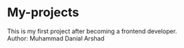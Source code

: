# My-projects
This is my first project after becoming a frontend developer.
<br>
Author: Muhammad Danial Arshad
